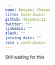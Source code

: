 ```yaml
---
name: Devyani Chavan
title: Contributor
github: devyanic11
twitter: ""
linkedin: ""
slack: ""
joining_date: ""
role : contributor
---
```


Still waiting for this
